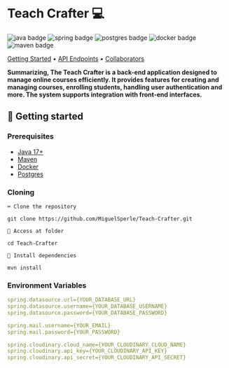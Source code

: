 <h1 style="font-weight: bold;">Teach Crafter 💻</h1>

<p>
    <img src="https://img.shields.io/badge/java-%23ED8B00.svg?style=for-the-badge&logo=openjdk&logoColor=white" alt="java badge"/>
    <img src="https://img.shields.io/badge/spring-%236DB33F.svg?style=for-the-badge&logo=spring&logoColor=white" alt="spring badge"/>
    <img src="https://img.shields.io/badge/postgres-%23316192.svg?style=for-the-badge&logo=postgresql&logoColor=white" alt="postgres badge"/>
    <img src="https://img.shields.io/badge/docker-%230db7ed.svg?style=for-the-badge&logo=docker&logoColor=white" alt="docker badge"/>
    <img src="https://img.shields.io/badge/Apache%20Maven-C71A36?style=for-the-badge&logo=Apache%20Maven&logoColor=white" alt="maven badge"/>
</p>

<p>
    <a href="#started">Getting Started</a> • 
    <a href="#routes">API Endpoints</a> •
    <a href="#colab">Collaborators</a>
</p>

<p>
    <b>
        Summarizing, The Teach Crafter is a back-end application designed to manage online courses efficiently.
        It provides features for creating and managing courses, enrolling students, handling user authentication and more.
        The system supports integration with front-end interfaces.
    </b>
</p>

<h2 id="started">🚀 Getting started</h2>

<h3>Prerequisites</h3>

- [Java 17+](https://www.oracle.com/br/java/technologies/downloads/)
- [Maven](https://maven.apache.org/download.cgi)
- [Docker](https://docs.docker.com/)
- [Postgres](https://hub.docker.com/_/postgres)

<h3>Cloning</h3>

```⌨ Clone the repository```

```
git clone https://github.com/MiguelSperle/Teach-Crafter.git
```

```📂 Access at folder```

```
cd Teach-Crafter
```

```📡 Install dependencies```

```
mvn install
```

<h3>Environment Variables</h3>

```yaml
spring.datasource.url={YOUR_DATABASE_URL}
spring.datasource.username={YOUR_DATABASE_USERNAME}
spring.datasource.password={YOUR_DATABASE_PASSWORD}

spring.mail.username={YOUR_EMAIL}
spring.mail.password={YOUR_PASSWORD}

spring.cloudinary.cloud_name={YOUR_CLOUDINARY_CLOUD_NAME}
spring.cloudinary.api_key={YOUR_CLOUDINARY_API_KEY}
spring.cloudinary.api_secret={YOUR_CLOUDINARY_API_SECRET}
```
